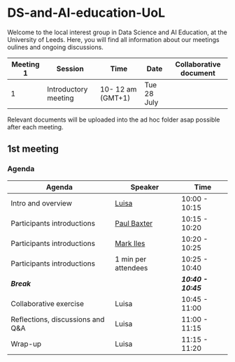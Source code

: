 # DS-and-AI-education-UoL
Welcome to the local interest group in Data Science and AI Education, at the University of Leeds.
Here, you will find all information about our meetings oulines and ongoing discussions. 

  | Meeting 1      | Session                    | Time    |    Date      |   Collaborative document    |
| ----------- | ------------------------------- | ----------- | --------------| --------------  |
 | 1 | Introductory meeting      | 10- 12 am (GMT+1)   | Tue 28 July |   | 
 
 
 Relevant documents will be uploaded into the ad hoc folder asap possible after each meeting.
 
## 1st meeting
### Agenda 


| Agenda                   | Speaker                    |   Time      | 
| ------------------------ | ------------------------------- | ----------------- |
| Intro and overview       | [Luisa](https://eps.leeds.ac.uk/maths/staff/5526/dr-luisa-cutillo)             | 10:00 - 10:15   | Complete
Participants introductions       | [Paul Baxter](https://lida.leeds.ac.uk/paul-baxter/)| 10:15 - 10:20   | Complete
Participants introductions       | [Mark Iles](https://medicinehealth.leeds.ac.uk/medicine/staff/463/dr-mark-iles)| 10:20 - 10:25   | Complete
Participants introductions       | 1 min per attendees | 10:25 - 10:40   | Complete
| _**Break**_              |        |   _**10:40 - 10:45**_ | 
| Collaborative exercise   | Luisa | 10:45 - 11:00   | Complete
| Reflections, discussions and Q&A | Luisa     |  11:00 - 11:15  | 
| Wrap-up | Luisa         | 11:15 - 11:20   | Complete |

